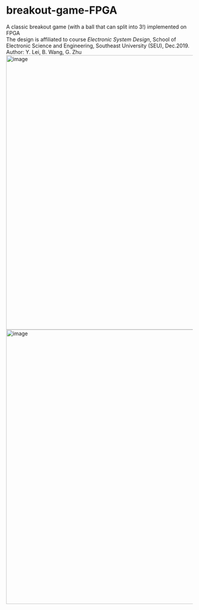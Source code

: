 # breakout-game-FPGA
A classic breakout game (with a ball that can split into 3!) implemented on FPGA  
The design is affiliated to course *Electronic System Design*, School of Electronic Science and Engineering, Southeast University (SEU), Dec.2019.  
Author: Y. Lei, B. Wang, G. Zhu  
<img width="740" alt="image" src="https://user-images.githubusercontent.com/42579033/158989475-a4b52143-2523-436a-819a-46ce5502de28.png">
<img width="740" alt="image" src="https://user-images.githubusercontent.com/42579033/158989713-413eecf3-bba8-4a3f-bed2-38efe6eeec9e.png">
